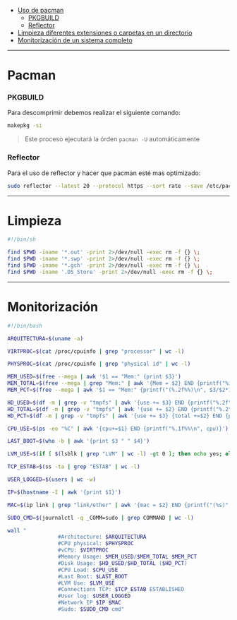
- [Uso de pacman](#Pacman)
    - [PKGBUILD](#PKGBUILD)
    - [Reflector](#Reflector)
- [Limpieza diferentes extensiones o carpetas en un directorio](#Limpieza)
- [Monitorización de un sistema completo](#Monitorización)

---
# Pacman


### PKGBUILD

Para descomprimir debemos realizar el siguiente comando: 

```bash
makepkg -si
```

> Este proceso ejecutará la órden ```pacman -U``` automáticamente  
  

### Reflector

Para el uso de reflector y hacer que pacman esté mas optimizado:

```bash
sudo reflector --latest 20 --protocol https --sort rate --save /etc/pacman.d/mirrorlist    
```

---

# Limpieza


```bash
#!/bin/sh

find $PWD -iname '*.out' -print 2>/dev/null -exec rm -f {} \;
find $PWD -iname '*.swp' -print 2>/dev/null -exec rm -f {} \;
find $PWD -iname '*.gch' -print 2>/dev/null -exec rm -f {} \;
find $PWD -iname '.DS_Store' -print 2>/dev/null -exec rm -f {} \;
```

---

# Monitorización


```bash
#!/bin/bash

ARQUITECTURA=$(uname -a)

VIRTPROC=$(cat /proc/cpuinfo | grep "processor" | wc -l)

PHYSPROC=$(cat /proc/cpuinfo | grep "physical id" | wc -l)

MEM_USED=$(free --mega | awk '$1 == "Mem:" {print $3}')
MEM_TOTAL=$(free --mega | grep "Mem:" | awk '{Mem = $2} END {printf("%iMb", Mem)}')
MEM_PCT=$(free --mega | awk '$1 == "Mem:" {printf("(%.2f%%)\n", $3/$2*100)}')

HD_USED=$(df -m | grep -v "tmpfs" | awk '{use += $3} END {printf("%.2f", use / 1024)}')
HD_TOTAL=$(df -m | grep -v "tmpfs" | awk '{use += $2} END {printf("%.2fGb", use / 1024)}')
HD_PCT=$(df -m | grep -v "tmpfs" | awk '{use += $3} {total +=$2} END {printf("%.2f%%", (use / total)*100)}')

CPU_USE=$(ps -eo "%C" | awk '{cpu+=$1} END {printf("%.1f%%\n", cpu)}')

LAST_BOOT=$(who -b | awk '{print $3 " " $4}')

LVM_USE=$(if [ $(lsblk | grep "LVM" | wc -l) -gt 0 ]; then echo yes; else echo no; fi)

TCP_ESTAB=$(ss -ta | grep "ESTAB" | wc -l)

USER_LOGGED=$(users | wc -w)

IP=$(hostname -I | awk '{print $1}')

MAC=$(ip link | grep "link/ether" | awk '{mac = $2} END {printf("(%s)", mac)}')

SUDO_CMD=$(journalctl -q _COMM=sudo | grep COMMAND | wc -l)

wall "
                #Architecture: $ARQUITECTURA
                #CPU physical: $PHYSPROC
                #vCPU: $VIRTPROC
                #Memory Usage: $MEM_USED/$MEM_TOTAL $MEM_PCT
                #Disk Usage: $HD_USED/$HD_TOTAL ($HD_PCT)
                #CPU Load: $CPU_USE
                #Last Boot: $LAST_BOOT
                #LVM Use: $LVM_USE
                #Connections TCP: $TCP_ESTAB ESTABLISHED
                #User log: $USER_LOGGED
                #Network IP $IP $MAC
                #Sudo: $SUDO_CMD cmd"

```